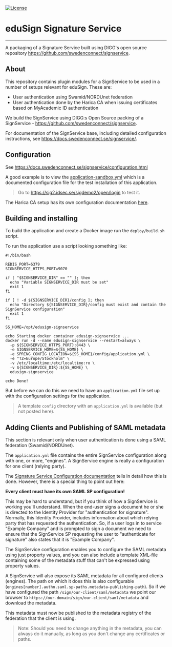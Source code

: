 [![License](https://img.shields.io/badge/License-BSD_2--Clause-orange.svg)](https://opensource.org/licenses/BSD-2-Clause)

# eduSign Signature Service

---

A packaging of a Signature Service built using DIGG's open source repository https://github.com/swedenconnect/signservice.

## About

This repository contains plugin modules for a SignService to be used in a number of setups relevant for eduSign. These are:

- User authentication using Swamid/NORDUnet federation
- User authentication done by the Harica CA when issuing certificates based on MyAcademic ID authentication

We build the SignService using DIGG:s Open Source packing of a SignService - https://github.com/swedenconnect/signservice.

For documentation of the SignService base, including detailed configuration instructions,
see https://docs.swedenconnect.se/signservice/.

## Configuration

See https://docs.swedenconnect.se/signservice/configuration.html

A good example is to view the [application-sandbox.yml](https://github.com/SUNET/signservice-modules/blob/main/signservice-app/src/main/resources/application-sandbox.yml) which
is a documented configuration file for the test installation of this application.

> Go to https://sig2.idsec.se/sigdemo2/open/login to test it.

The Harica CA setup has its own configuration documentation [here](harica/README.md).


## Building and installing

To build the application and create a Docker image run the `deploy/build.sh` script.

To run the application use a script looking something like:

```
#!/bin/bash

REDIS_PORT=6379
SIGNSERVICE_HTTPS_PORT=9070

if [ "$SIGNSERVICE_DIR" == "" ]; then
  echo "Variable SIGNSERVICE_DIR must be set"
  exit 1
fi

if [ ! -d ${SIGNSERVICE_DIR}/config ]; then
  echo "Directory ${SIGNSERVICE_DIR}/config must exist and contain the SignService configuration"
  exit 1
fi

SS_HOME=/opt/edusign-signservice

echo Starting docker container edusign-signservice ...
docker run -d --name edusign-signservice --restart=always \
  -p ${SIGNSERVICE_HTTPS_PORT}:8443 \
  -e SIGNSERVICE_HOME=${SS_HOME} \
  -e SPRING_CONFIG_LOCATION=${SS_HOME}/config/application.yml \
  -e "TZ=Europe/Stockholm" \
  -v /etc/localtime:/etc/localtime:ro \
  -v ${SIGNSERVICE_DIR}:${SS_HOME} \
  edusign-signservice

echo Done!

```

But before we can do this we need to have an `application.yml` file set up with the configuration settings
for the application. 

> A template `config` directory with an `application.yml` is available (but not posted here).

## Adding Clients and Publishing of SAML metadata

This section is relevant only when user authentication is done using a SAML federation (Swamid/NORDUnet).

The `application.yml` file contains the entire SignService configuration along with one, or more, "engines".
A SignService engine is really a configuration for one client (relying party).

The [Signature Service Configuration documentation](https://docs.swedenconnect.se/signservice/configuration.html) tells in detail how this is done. However, there is a special thing to point out here: 

**Every client must have its own SAML SP configuration!**

This may be hard to understand, but if you think of how a SignService is working you'll understand. When the
end-user signs a document he or she is directed to the Identity Provider for "authentication for signature".
Normally, this Identity Provider, includes information about which relying party that has requested the
authentication. So, if a user logs in to service "Example Company" and is prompted to sign a document
we need to ensure that the SignService SP requesting the user to "authenticate for signature" also states
that it is "Example Company".

The SignService configuration enables you to configure the SAML metadata using just property values, and
you can also include a template XML-file containing some of the metadata stuff that can't be expressed using
property values. 

A SignService will also expose its SAML metadata for all configured clients (engines). The path on which it
does this is also configurable (`engines[number].authn.saml.sp-paths.metadata-publishing-path`). So if we 
have configured the path `/sign/our-client/saml/metadata` we point our browser to 
`https://our-domain/sign/our-client/saml/metadata` and download the metadata.

This metadata must now be published to the metadata registry of the federation that the client is using.

> Note: Should you need to change anything in the metadata, you can always do it manually, as long as
you don't change any certificates or paths.





